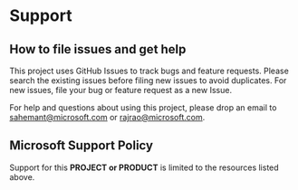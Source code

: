 # Support

## How to file issues and get help  

This project uses GitHub Issues to track bugs and feature requests. Please search the existing 
issues before filing new issues to avoid duplicates.  For new issues, file your bug or 
feature request as a new Issue.

For help and questions about using this project, please drop an email to [sahemant@microsoft.com](mailto:opencode@microsoft.com) or [rajrao@microsoft.com](mailto:opencode@microsoft.com).

## Microsoft Support Policy  

Support for this **PROJECT or PRODUCT** is limited to the resources listed above.

